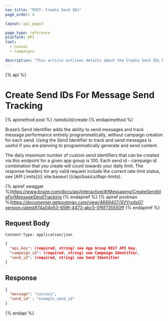 ```yaml
---
nav_title: "POST: Create Send IDs"
page_order: 4

layout: api_page2

page_type: reference
platform: API
tool:
  - Canvas
  - Campaigns

description: "This article outlines details about the Create Send IDs Braze endpoint."
---
```


{% api %}

# Create Send IDs For Message Send Tracking

{% apimethod post %}
/sends/id/create
{% endapimethod %}

Braze’s Send Identifier adds the ability to send messages and track message performance entirely programmatically, without campaign creation for each send. Using the Send Identifier to track and send messages is useful if you are planning to programmatically generate and send content.

The daily maximum number of custom send identifiers that can be created via this endpoint for a given app group is 100. Each send id - campaign id combination that you create will count towards your daily limit. The response headers for any valid request include the current rate limit status, see [API Limits]({{ site.baseurl }}/api/basics/#api-limits).


{% apiref swagger %}https://www.braze.com/docs/api/interactive/#/Messaging/CreateSendIdsForMessageSendTracking {% endapiref %}
{% apiref postman %}https://documenter.getpostman.com/view/4689407/SVYrsdsG?version=latest#74a04e53-659f-4473-abc5-0f6f735550ff {% endapiref %}


## Request Body

```
Content-Type: application/json
```

```json
{
  "api_key": (required, string) see App Group REST API Key,
  "campaign_id": (required, string) see Campaign Identifier,
  "send_id": (required, string) see Send Identifier
}
```

## Response

```json
{
  "message": "success",
  "send_id" : "example_send_id"
}
```

{% endapi %}
